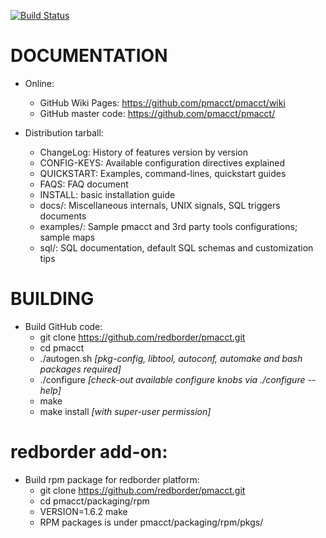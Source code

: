 [![Build Status](https://travis-ci.org/pmacct/pmacct.svg?branch=master)](https://travis-ci.org/pmacct/pmacct)

DOCUMENTATION
=============

- Online:
  * GitHub Wiki Pages: https://github.com/pmacct/pmacct/wiki
  * GitHub master code: https://github.com/pmacct/pmacct/

- Distribution tarball:
  * ChangeLog: History of features version by version 
  * CONFIG-KEYS: Available configuration directives explained
  * QUICKSTART: Examples, command-lines, quickstart guides
  * FAQS: FAQ document
  * INSTALL: basic installation guide
  * docs/: Miscellaneous internals, UNIX signals, SQL triggers documents 
  * examples/: Sample pmacct and 3rd party tools configurations; sample maps
  * sql/: SQL documentation, default SQL schemas and customization tips

# BUILDING

- Build GitHub code:
  * git clone https://github.com/redborder/pmacct.git
  * cd pmacct
  * ./autogen.sh *[pkg-config, libtool, autoconf, automake and bash packages required]*
  * ./configure *[check-out available configure knobs via ./configure --help]* 
  * make
  * make install *[with super-user permission]*

# redborder add-on:

- Build rpm package for redborder platform:
  * git clone https://github.com/redborder/pmacct.git
  * cd pmacct/packaging/rpm
  * VERSION=1.6.2 make
  * RPM packages is under pmacct/packaging/rpm/pkgs/
